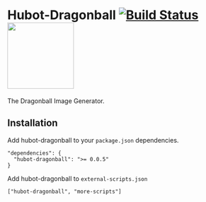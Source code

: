 Hubot-Dragonball  [![Build Status](https://travis-ci.org/mariansollmann/hubot-dragonball.png?branch=master)](https://travis-ci.org/mariansollmann/hubot-dragonball) [<img src="http://madeinbasel.github.io/img/logo/SVG/MadeInBasel-landscape.svg" width="150"/>](http://madeinbasel.org)
================

The Dragonball Image Generator.

## Installation

Add hubot-dragonball to your `package.json` dependencies.

```
"dependencies": {
  "hubot-dragonball": ">= 0.0.5"
}
```

Add hubot-dragonball to `external-scripts.json`
```
["hubot-dragonball", "more-scripts"]
```
